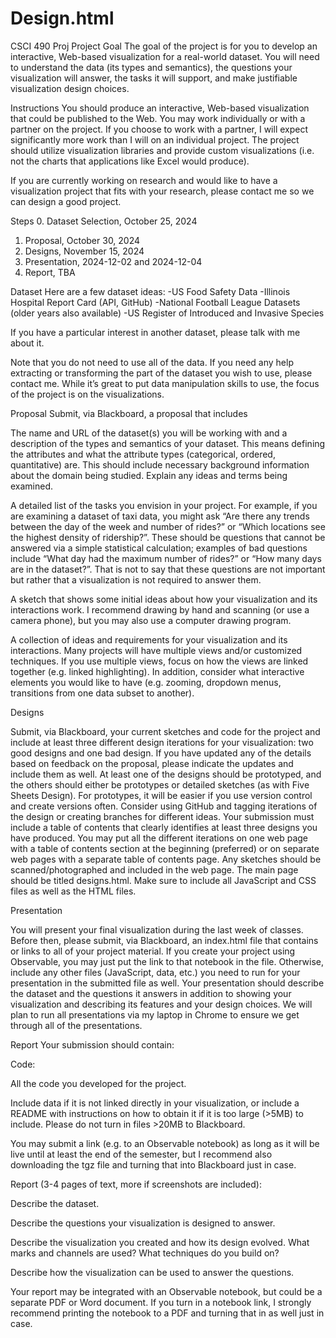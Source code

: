 # Design.html
CSCI 490 Proj
Project
Goal
The goal of the project is for you to develop an interactive, Web-based visualization for a real-world dataset. You will need to understand the data (its types and semantics), the questions your visualization will answer, the tasks it will support, and make justifiable visualization design choices.

Instructions
You should produce an interactive, Web-based visualization that could be published to the Web. You may work individually or with a partner on the project. If you choose to work with a partner, I will expect significantly more work than I will on an individual project. The project should utilize visualization libraries and provide custom visualizations (i.e. not the charts that applications like Excel would produce).

If you are currently working on research and would like to have a visualization project that fits with your research, please contact me so we can design a good project.

Steps
0. Dataset Selection, October 25, 2024
1. Proposal, October 30, 2024
2. Designs, November 15, 2024
3. Presentation, 2024-12-02 and 2024-12-04
4. Report, TBA


Dataset
Here are a few dataset ideas:
-US Food Safety Data
-Illinois Hospital Report Card (API, GitHub)
-National Football League Datasets (older years also available)
-US Register of Introduced and Invasive Species

If you have a particular interest in another dataset, please talk with me about it.

Note that you do not need to use all of the data. If you need any help extracting or transforming the part of the dataset you wish to use, please contact me. While it’s great to put data manipulation skills to use, the focus of the project is on the visualizations.

Proposal
Submit, via Blackboard, a proposal that includes

The name and URL of the dataset(s) you will be working with and a description of the types and semantics of your dataset. This means defining the attributes and what the attribute types (categorical, ordered, quantitative) are. This should include necessary background information about the domain being studied. Explain any ideas and terms being examined.

A detailed list of the tasks you envision in your project. For example, if you are examining a dataset of taxi data, you might ask “Are there any trends between the day of the week and number of rides?” or “Which locations see the highest density of ridership?”. These should be questions that cannot be answered via a simple statistical calculation; examples of bad questions include “What day had the maximum number of rides?” or “How many days are in the dataset?”. That is not to say that these questions are not important but rather that a visualization is not required to answer them.

A sketch that shows some initial ideas about how your visualization and its interactions work. I recommend drawing by hand and scanning (or use a camera phone), but you may also use a computer drawing program.

A collection of ideas and requirements for your visualization and its interactions. Many projects will have multiple views and/or customized techniques. If you use multiple views, focus on how the views are linked together (e.g. linked highlighting). In addition, consider what interactive elements you would like to have (e.g. zooming, dropdown menus, transitions from one data subset to another).


Designs

Submit, via Blackboard, your current sketches and code for the project and include at least three different design iterations for your visualization: two good designs and one bad design. If you have updated any of the details based on feedback on the proposal, please indicate the updates and include them as well. At least one of the designs should be prototyped, and the others should either be prototypes or detailed sketches (as with Five Sheets Design). For prototypes, it will be easier if you use version control and create versions often. Consider using GitHub and tagging iterations of the design or creating branches for different ideas. Your submission must include a table of contents that clearly identifies at least three designs you have produced. You may put all the different iterations on one web page with a table of contents section at the beginning (preferred) or on separate web pages with a separate table of contents page. Any sketches should be scanned/photographed and included in the web page. The main page should be titled designs.html. Make sure to include all JavaScript and CSS files as well as the HTML files.

Presentation

You will present your final visualization during the last week of classes. Before then, please submit, via Blackboard, an index.html file that contains or links to all of your project material. If you create your project using Observable, you may just put the link to that notebook in the file. Otherwise, include any other files (JavaScript, data, etc.) you need to run for your presentation in the submitted file as well. Your presentation should describe the dataset and the questions it answers in addition to showing your visualization and describing its features and your design choices. We will plan to run all presentations via my laptop in Chrome to ensure we get through all of the presentations.

Report
Your submission should contain:

Code:

All the code you developed for the project.

Include data if it is not linked directly in your visualization, or include a README with instructions on how to obtain it if it is too large (>5MB) to include. Please do not turn in files >20MB to Blackboard.

You may submit a link (e.g. to an Observable notebook) as long as it will be live until at least the end of the semester, but I recommend also downloading the tgz file and turning that into Blackboard just in case.

Report (3-4 pages of text, more if screenshots are included):

Describe the dataset.

Describe the questions your visualization is designed to answer.

Describe the visualization you created and how its design evolved. What marks and channels are used? What techniques do you build on?

Describe how the visualization can be used to answer the questions.

Your report may be integrated with an Observable notebook, but could be a separate PDF or Word document. If you turn in a notebook link, I strongly recommend printing the notebook to a PDF and turning that in as well just in case.
